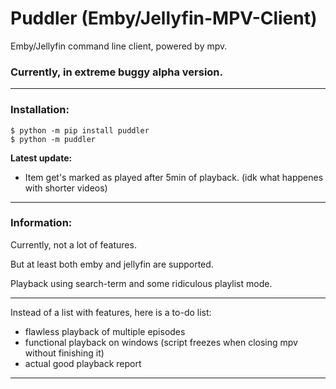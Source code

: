 # Puddler (Emby/Jellyfin-MPV-Client)
Emby/Jellyfin command line client, powered by mpv.

### Currently, in extreme buggy alpha version.
___

### Installation:
```
$ python -m pip install puddler
$ python -m puddler
```

**Latest update:**

+ Item get's marked as played after 5min of playback. (idk what happenes with shorter videos)

___

### Information:

Currently, not a lot of features.

But at least both emby and jellyfin are supported.

Playback using search-term and some ridiculous playlist mode.

___

Instead of a list with features, here is a to-do list:

- flawless playback of multiple episodes
- functional playback on windows (script freezes when closing mpv without finishing it)
- actual good playback report

___